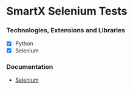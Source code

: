 # SmartX Selenium Tests

### Technologies, Extensions and Libraries
- [x] Python
- [x] Selenium

### Documentation
- [Selenium](https://selenium-python.readthedocs.io/installation.html)
